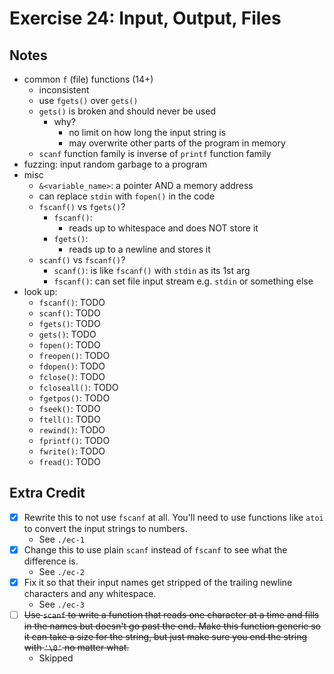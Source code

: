 # Exercise 24: Input, Output, Files

## Notes

- common `f` (file) functions (14+)
  - inconsistent
  - use `fgets()` over `gets()`
  - `gets()` is broken and should never be used
    - why?
      - no limit on how long the input string is
      - may overwrite other parts of the program in memory
  - `scanf` function family is inverse of `printf` function family
- fuzzing: input random garbage to a program
- misc
  - `&<variable_name>`: a pointer AND a memory address
  - can replace `stdin` with `fopen()` in the code
  - `fscanf()` vs `fgets()`?
    - `fscanf()`:
      - reads up to whitespace and does NOT store it
    - `fgets()`:
      - reads up to a newline and stores it
  - `scanf()` vs `fscanf()`?
    - `scanf()`: is like `fscanf()` with `stdin` as its 1st arg
    - `fscanf()`: can set file input stream e.g. `stdin` or something else
- look up:
  - `fscanf()`: TODO
  - `scanf()`: TODO
  - `fgets()`: TODO
  - `gets()`: TODO
  - `fopen()`: TODO
  - `freopen()`: TODO
  - `fdopen()`: TODO
  - `fclose()`: TODO
  - `fcloseall()`: TODO
  - `fgetpos()`: TODO
  - `fseek()`: TODO
  - `ftell()`: TODO
  - `rewind()`: TODO
  - `fprintf()`: TODO
  - `fwrite()`: TODO
  - `fread()`: TODO

## Extra Credit

- [x] Rewrite this to not use `fscanf` at all. You'll need to use functions like `atoi` to convert the input strings to numbers.
  - See `./ec-1`
- [x] Change this to use plain `scanf` instead of `fscanf` to see what the difference is.
  - See `./ec-2`
- [x] Fix it so that their input names get stripped of the trailing newline characters and any whitespace.
  - See `./ec-3`
- [ ] ~~Use `scanf` to write a function that reads one character at a time and fills in the names but doesn't go past the end. Make this function generic so it can take a size for the string, but just make sure you end the string with `'\0'` no matter what.~~
  - Skipped

